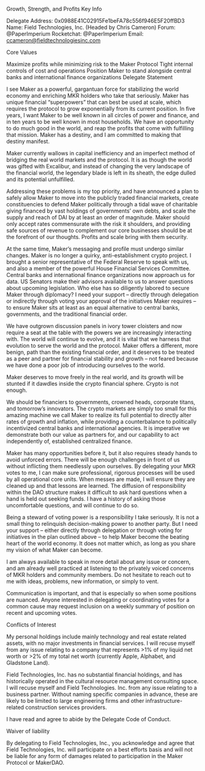 Growth, Strength, and Profits
Key Info

Delegate Address: 0x0988E41C02915Fe1beFA78c556f946E5F20ffBD3
Name: Field Technologies, Inc. (Headed by Chris Cameron)
Forum: @PaperImperium
Rocketchat: @PaperImperium
Email: ccameron@fieldtechnologiesinc.com

Core Values

Maximize profits while minimizing risk to the Maker Protocol
Tight internal controls of cost and operations
Position Maker to stand alongside central banks and international finance organizations
Delegate Statement

I see Maker as a powerful, gargantuan force for stabilizing the world economy and enriching MKR holders who take that seriously. Maker has unique financial “superpowers” that can best be used at scale, which requires the protocol to grow exponentially from its current position. In five years, I want Maker to be well known in all circles of power and finance, and in ten years to be well known in most households. We have an opportunity to do much good in the world, and reap the profits that come with fulfilling that mission. Maker has a destiny, and I am committed to making that destiny manifest.

Maker currently wallows in capital inefficiency and an imperfect method of bridging the real world markets and the protocol. It is as though the world was gifted with Excalibur, and instead of changing the very landscape of the financial world, the legendary blade is left in its sheath, the edge dulled and its potential unfulfilled.

Addressing these problems is my top priority, and have announced a plan to safely allow Maker to move into the publicly traded financial markets, create constituencies to defend Maker politically through a tidal wave of charitable giving financed by vast holdings of governments’ own debts, and scale the supply and reach of DAI by at least an order of magnitude. Maker should only accept rates commensurate with the risk it shoulders, and providing safe sources of revenue to complement our core businesses should be at the forefront of our thoughts. Profits and scale bring with them security.

At the same time, Maker’s messaging and profile must undergo similar changes. Maker is no longer a quirky, anti-establishment crypto project. I brought a senior representative of the Federal Reserve to speak with us, and also a member of the powerful House Financial Services Committee. Central banks and international finance organizations now approach us for data. US Senators make their advisors available to us to answer questions about upcoming legislation. Who else has so diligently labored to secure Maker through diplomacy? I need your support – directly through delegation or indirectly through voting your approval of the initiatives Maker requires – to ensure Maker sits at least as an equal alternative to central banks, governments, and the traditional financial order.

We have outgrown discussion panels in ivory tower cloisters and now require a seat at the table with the powers we are increasingly interacting with. The world will continue to evolve, and it is vital that we harness that evolution to serve the world and the protocol. Maker offers a different, more benign, path than the existing financial order, and it deserves to be treated as a peer and partner for financial stability and growth – not feared because we have done a poor job of introducing ourselves to the world.

Maker deserves to move freely in the real world, and its growth will be stunted if it dawdles inside the crypto financial sphere. Crypto is not enough.

We should be financiers to governments, crowned heads, corporate titans, and tomorrow’s innovators. The crypto markets are simply too small for this amazing machine we call Maker to realize its full potential to directly alter rates of growth and inflation, while providing a counterbalance to politically incentivized central banks and international agencies. It is imperative we demonstrate both our value as partners for, and our capability to act independently of, established centralized finance.

Maker has many opportunities before it, but it also requires steady hands to avoid unforced errors. There will be enough challenges in front of us without inflicting them needlessly upon ourselves. By delegating your MKR votes to me, I can make sure professional, rigorous processes will be used by all operational core units. When messes are made, I will ensure they are cleaned up and that lessons are learned. The diffusion of responsibility within the DAO structure makes it difficult to ask hard questions when a hand is held out seeking funds. I have a history of asking those uncomfortable questions, and will continue to do so.

Being a steward of voting power is a responsibility I take seriously. It is not a small thing to relinquish decision-making power to another party. But I need your support – either directly through delegation or through voting for initiatives in the plan outlined above – to help Maker become the beating heart of the world economy. It does not matter which, as long as you share my vision of what Maker can become.

I am always available to speak in more detail about any issue or concern, and am already well practiced at listening to the privately voiced concerns of MKR holders and community members. Do not hesitate to reach out to me with ideas, problems, new information, or simply to vent.

Communication is important, and that is especially so when some positions are nuanced. Anyone interested in delegating or coordinating votes for a common cause may request inclusion on a weekly summary of position on recent and upcoming votes.

Conflicts of Interest

My personal holdings include mainly technology and real estate related assets, with no major investments in financial services. I will recuse myself from any issue relating to a company that represents >1% of my liquid net worth or >2% of my total net worth (currently Apple, Alphabet, and Gladstone Land).

Field Technologies, Inc. has no substantial financial holdings, and has historically operated in the cultural resource management consulting space. I will recuse myself and Field Technologies. Inc. from any issue relating to a business partner. Without naming specific companies in advance, these are likely to be limited to large engineering firms and other infrastructure-related construction services providers.

I have read and agree to abide by the Delegate Code of Conduct. 

Waiver of liability

By delegating to Field Technologies, Inc., you acknowledge and agree that Field Technologies, Inc. will participate on a best efforts basis and will not be liable for any form of damages related to participation in the Maker Protocol or MakerDAO.